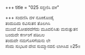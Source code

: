 +++
title = "025 ಸನ್ದಣಿಸಿ ದಳ"

+++
ಸಂದಣಿಸಿ ದಳ ನೂಕಿಕೊಂಡೈ  
ತಂದುದಿದು ರವಿಸುತನ ತೊಲಗಿಸಿ  
ಮುಂದೆ ಮೋಹರದೆಗೆದು ಮೂದಲಿಸಿತು ಮರುತ್ಸುತನ  
ಬಂದುದೇ ಕರ್ಣಂಗೆ ಪಡಿಬಲ  
ತಂದುದೇ ನಮಗೊಸಗೆಯನು ಲೇ  
ಸೆಂದು ಸುಭಟರ ದೇವ ಸುಮ್ಮಾನದಲಿ ಲಾಗಿಸಿದ       ॥25॥
